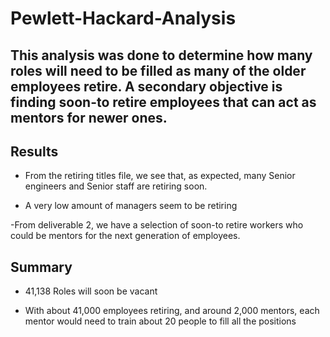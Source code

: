 # Pewlett-Hackard-Analysis
## This analysis was done to determine how many roles will need to be filled as many of the older employees retire. A secondary objective is finding soon-to retire employees that can act as mentors for newer ones. 

 
## Results
- From the retiring titles file, we see that, as expected, many Senior engineers and Senior staff are retiring soon. 

- A very low amount of managers seem to be retiring 

-From deliverable 2, we have a selection of soon-to retire workers who could be mentors for the next generation of employees. 
 
## Summary
- 41,138 Roles will soon be vacant

- With about 41,000 employees retiring, and around 2,000 mentors, each mentor would need to train about 20 people to fill all the positions

